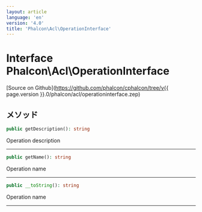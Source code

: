 ```yaml
---
layout: article
language: 'en'
version: '4.0'
title: 'Phalcon\Acl\OperationInterface'
---
```

# Interface **Phalcon\Acl\OperationInterface**

[Source on Github](https://github.com/phalcon/cphalcon/tree/v{{ page.version }}.0/phalcon/acl/operationinterface.zep)

## メソッド

```php
public getDescription(): string
```

Operation description

* * *

```php
public getName(): string
```

Operation name

* * *

```php
public __toString(): string
```

Operation name

* * *
